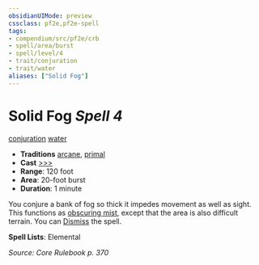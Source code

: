```yaml
---
obsidianUIMode: preview
cssclass: pf2e,pf2e-spell
tags:
- compendium/src/pf2e/crb
- spell/area/burst
- spell/level/4
- trait/conjuration
- trait/water
aliases: ["Solid Fog"]
---
```

# Solid Fog *Spell 4*   
[conjuration](conjuration.md "Conjuration School Trait")  [water](water.md "Water Energy & Element Trait")  

- **Traditions** [arcane](arcane.md "Arcane Tradition Trait"), [primal](primal.md "Primal Tradition Trait")
- **Cast** [>>>](chapter-9-playing-the-game.md#Actions "Three-Action") 
- **Range**: 120 foot
- **Area**: 20-foot burst
- **Duration**: 1 minute

You conjure a bank of fog so thick it impedes movement as well as sight. This functions as [obscuring mist](obscuring-mist.md), except that the area is also difficult terrain. You can [Dismiss](dismiss.md) the spell.

**Spell Lists**: Elemental

*Source: Core Rulebook p. 370*